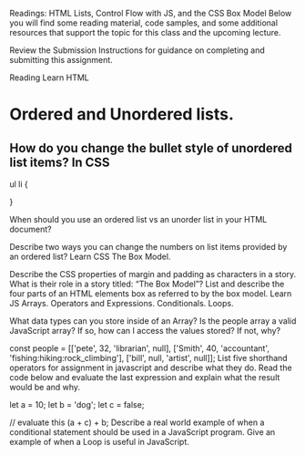 Readings: HTML Lists, Control Flow with JS, and the CSS Box Model
Below you will find some reading material, code samples, and some additional resources that support the topic for this class and the upcoming lecture.

Review the Submission Instructions for guidance on completing and submitting this assignment.

Reading
Learn HTML
# Ordered and Unordered lists.

## How do you change the bullet style of unordered list items? In CSS
ul li {
    
}

When should you use an ordered list vs an unorder list in your HTML document?

Describe two ways you can change the numbers on list items provided by an ordered list?
Learn CSS
The Box Model.

Describe the CSS properties of margin and padding as characters in a story. What is their role in a story titled: “The Box Model”?
List and describe the four parts of an HTML elements box as referred to by the box model.
Learn JS
Arrays. Operators and Expressions. Conditionals. Loops.

What data types can you store inside of an Array?
Is the people array a valid JavaScript array? If so, how can I access the values stored? If not, why?

 const people = [['pete', 32, 'librarian', null], ['Smith', 40, 'accountant', 'fishing:hiking:rock_climbing'], ['bill', null, 'artist', null]];
List five shorthand operators for assignment in javascript and describe what they do.
Read the code below and evaluate the last expression and explain what the result would be and why.

 let a = 10;
 let b = 'dog';
 let c = false;

 // evaluate this
 (a + c) + b;
Describe a real world example of when a conditional statement should be used in a JavaScript program.
Give an example of when a Loop is useful in JavaScript.